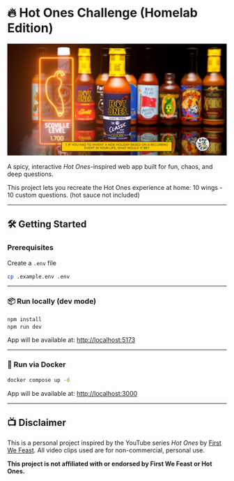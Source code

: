 # 🔥 Hot Ones Challenge (Homelab Edition)

![Screenshot of the Hot Ones Challenge web app](./public/screenshot.png)

A spicy, interactive *Hot Ones*-inspired web app built for fun, chaos, and deep questions.

This project lets you recreate the Hot Ones experience at home: 10 wings - 10 custom questions. (hot sauce not included)

---

## 🛠️ Getting Started

### Prerequisites

Create a `.env` file

```bash
cp .example.env .env
```

---

### 📦 Run locally (dev mode)

```bash
npm install
npm run dev
```

App will be available at: [http://localhost:5173](http://localhost:5173)

---

### 🐳 Run via Docker

```bash
docker compose up -d
```

App will be available at: [http://localhost:3000](http://localhost:3000)

---

## 📺 Disclaimer

This is a personal project inspired by the YouTube series *Hot Ones* by [First We Feast](https://www.youtube.com/@FirstWeFeast). All video clips used are for non-commercial, personal use.

**This project is not affiliated with or endorsed by First We Feast or Hot Ones.**

